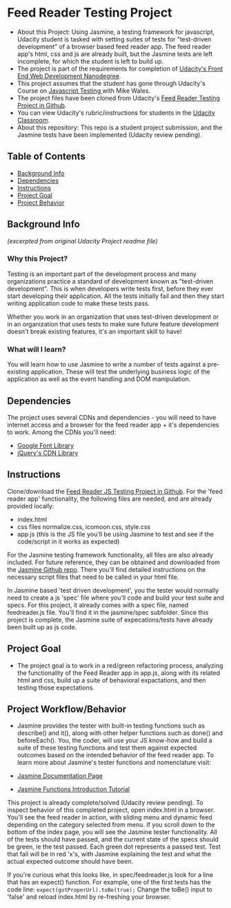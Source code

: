 # Feed Reader Testing Project

- About this Project: Using Jasmine, a testing framework for javascript, Udacity student is tasked with setting suites of tests for "test-driven development" of a browser based feed reader app. The feed reader app's html, css and js are already built, but the Jasmine tests are left incomplete, for which the student is left to build up.
- The project is part of the requirements for completion of [Udacity's Front End Web Development Nanodegree](https://www.udacity.com/course/front-end-web-developer-nanodegree--nd001).
- This project assumes that the student has gone through Udacity's Course on [Javascript Testing ](https://www.udacity.com/course/javascript-testing--ud549) with Mike Wales.
- The project files have been cloned from Udacity's [Feed Reader Testing Project in Github](https://github.com/udacity/frontend-nanodegree-feedreader).
- You can view Udacity's rubric/instructions for students in the [Udacity Classroom](https://classroom.udacity.com/me).
- About this repository: This repo is a student project submission, and the Jasmine tests have been implemented (Udacity review pending).


## Table of Contents

- [Background Info](#bkginfo)
- [Dependencies](#dependencies)
- [Instructions](#instructions)
- [Project Goal](#projectgoal)
- [Project Behavior](#projectbehavior)

## <a name="bkginfo"></a>Background Info
_(excerpted from original Udacity Project readme file)_

### Why this Project?

Testing is an important part of the development process and many organizations practice a standard of development known as "test-driven development". This is when developers write tests first, before they ever start developing their application. All the tests initially fail and then they start writing application code to make these tests pass.

Whether you work in an organization that uses test-driven development or in an organization that uses tests to make sure future feature development doesn't break existing features, it's an important skill to have!


### What will I learn?

You will learn how to use Jasmine to write a number of tests against a pre-existing application. These will test the underlying business logic of the application as well as the event handling and DOM manipulation.

## <a name="dependencies"></a>Dependencies
The project uses several CDNs and dependencies - you will need to have internet access and a browser for the feed reader app + it's dependencies to work. Among the CDNs you'll need:
- [Google Font Library](http://fonts.googleapis.com)
- [jQuery's CDN Library](https://code.jquery.com/jquery/)


## Instructions

Clone/download the [Feed Reader JS Testing Project in Github](https://github.com/udacity/ud549).
For the 'feed reader app' functionality, the following files are needed, and are already provided locally:
- index.html
- css files normalize.css, icomoon.css, style.css
- app.js (this is the JS file you'll be using Jasmine to test and see if the code/script in it works as expected)

For the Jasmine testing framework functionality, all files are also already included. For future reference, they can be obtained and downloaded from the [Jasmine Github repo](https://github.com/jasmine/jasmine). There you'll find detailed instructions on the necessary script files that need to be called in your html file.

In Jasmine based 'test driven development', you the tester would normally need to create a js 'spec' file where you'll code and build your test suite and specs. For this project, it already comes with a spec file, named feedreader.js file. You'll find it in the jasmine/spec subfolder. Since this project is complete, the Jasmine suite of expecations/tests have already been built up as js code.

## <a name="projectgoal"></a>Project Goal
- The project goal is to work in a red/green refactoring process, analyzing the functionality of the Feed Reader app in app.js, along with its related html and css, build up a suite of behavioral expactations, and then testing those expectations.

## <a name="projectbehavior"></a>Project Workflow/Behavior
- Jasmine provides the tester with built-in testing functions such as describe() and it(), along with other helper functions such as done() and beforeEach(). You, the coder, will use your JS know-how and build a suite of these testing functions and test them against expected outcomes based on the intended behavior of the feed reader app. To learn more about Jasmine's tester functions and nomenclature visit:
- [Jasmine Documentation Page](https://jasmine.github.io/pages/getting_started.html)

- [Jasmine Functions Introduction Tutorial](https://jasmine.github.io/2.0/introduction.html)

This project is already complete/solved (Udacity review pending). To inspect behavior of this completed project, open index.html in a browser. You'll see the feed reader in action, with sliding menu and dynamic feed depending on the category selected from menu. If you scroll down to the bottom of the index page, you will see the Jasmine tester functionality. All of the tests should have passed, and the current state of the specs should be green, ie the test passed. Each green dot represents a passed test. Test that fail will be in red 'x's, with Jasmine explaining the test and what the actual expected outcome should have been.

If you're curious what this looks like, in spec/feedreader.js look for a line that has an expect() function. For example, one of the  first tests has the code line:
```expect(gotProperUrl).toBe(true);```
Change the toBe() input to 'false' and reload index.html by re-freshing your browser.





